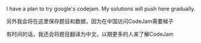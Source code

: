 I have a plan to try google's codejam.
My solutions will push here gradually.

另外我会将在这里保存题目和数据，因为在中国访问CodeJam需要梯子

有时间的话，我还会将题目翻译为中文，以期更多的人来了解CodeJam
